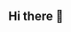 ## Hi there 👋

<!--
**clarkt3/clarkt3** is a ✨ _special_ ✨ repository because its `README.md` (this file) appears on your GitHub profile.

Here are some ideas to get you started:

- 🔭 I’m currently working on ZTM Python Path
- 🌱 I’m currently learning python3
- 👯 I’m looking to collaborate on anything that has to do w/ Python
- 🤔 I’m looking for help with getting in to the Machine Learning, AI Industry
- 💬 Ask me about time boxing and productivity hacks
- 📫 How to reach me: tclark21@me.com
- 😄 Pronouns: He/Him
- ⚡ Fun fact: "How you do one thing is how you everything."
-
- Thanks for stopping by!
-->
